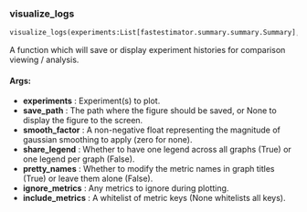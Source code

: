 

### visualize_logs
```python
visualize_logs(experiments:List[fastestimator.summary.summary.Summary], save_path:str=None, smooth_factor:float=0, share_legend:bool=True, pretty_names:bool=False, ignore_metrics:Union[Set[str], NoneType]=None, include_metrics:Union[Set[str], NoneType]=None)
```
A function which will save or display experiment histories for comparison viewing / analysis.


#### Args:

* **experiments** :  Experiment(s) to plot.
* **save_path** :  The path where the figure should be saved, or None to display the figure to the screen.
* **smooth_factor** :  A non-negative float representing the magnitude of gaussian smoothing to apply (zero for none).
* **share_legend** :  Whether to have one legend across all graphs (True) or one legend per graph (False).
* **pretty_names** :  Whether to modify the metric names in graph titles (True) or leave them alone (False).
* **ignore_metrics** :  Any metrics to ignore during plotting.
* **include_metrics** :  A whitelist of metric keys (None whitelists all keys).